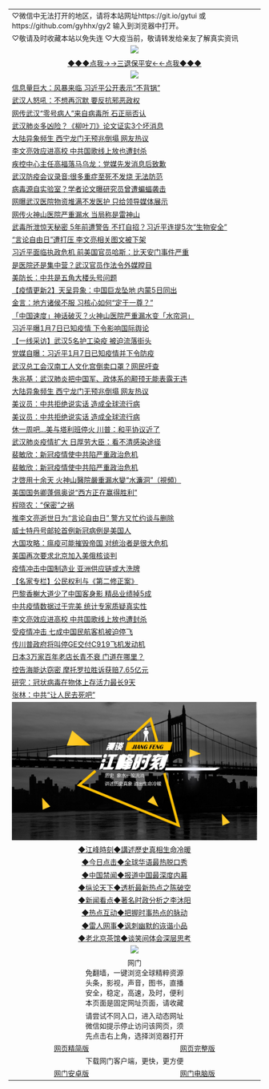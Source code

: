  <table>
<tr>
<td colspan="2" align=left>
♡微信中无法打开的地区，请将本站网址https://git.io/gytui 或 https://github.com/gyhhx/gy2 输入到浏览器中打开。 
 </td>
</tr>
 <tr>
 <td colspan="2" align=left>
♡敬请及时收藏本站以免失连
♡大疫当前，敬请转发给亲友了解真实资讯 
</td>
 </tr>
  <tr>
    <td colspan="2" align=center><img src="https://github.com/gyhhx/image-upload/blob/master/3t%20(1).jpg"></td>
 </tr>
 <tr><td colspan="2" align="center"><a href="https://xball.casa/oo.aspx?name=ogQuit&key=eqxowaguscvmxdgc&from=gy">◆◆◆点我→→三退保平安←←点我◆◆◆</a></td></tr>
  <tr>
    <td colspan="2" align=center><img src="https://cdn.jsdelivr.net/gh/gyoupiodf/im1/%E7%BD%91%E9%97%A8%E6%96%B0%E9%97%BB1.jpg"></td>
 </tr>
<tr><td colspan="2" align="left"><a href="https://xball.casa/oo.aspx?name=c1131323&key=eqxowaguscvmxdgc&from=gy">信息量巨大：风暴来临 习近平公开表示“不背锅”</a></td></tr>
<tr><td colspan="2" align="left"><a href="https://xball.casa/oo.aspx?name=c1131379&key=eqxowaguscvmxdgc&from=gy">武汉人怒吼：不想再沉默 要反抗邪恶政权</a></td></tr>
<tr><td colspan="2" align="left"><a href="https://xball.casa/oo.aspx?name=c1131389&key=eqxowaguscvmxdgc&from=gy">网传武汉“零号病人”来自病毒所 石正丽否认</a></td></tr>
<tr><td colspan="2" align="left"><a href="https://xball.casa/oo.aspx?name=c1131332&key=eqxowaguscvmxdgc&from=gy">武汉肺炎多凶险？《柳叶刀》论文证实3个坏消息</a></td></tr>
<tr><td colspan="2" align="left"><a href="https://xball.casa/oo.aspx?name=c1131374&key=eqxowaguscvmxdgc&from=gy">大陆异象频生 西宁龙门无预兆倒塌 网友热议</a></td></tr>
<tr><td colspan="2" align="left"><a href="https://xball.casa/oo.aspx?name=c1131382&key=eqxowaguscvmxdgc&from=gy">李文亮效应进高校 中共国歌线上放也遭封杀</a></td></tr>
<tr><td colspan="2" align="left"><a href="https://xball.casa/oo.aspx?name=c1131371&key=eqxowaguscvmxdgc&from=gy">疾控中心主任高福落马乌龙：党媒先发消息后致歉</a></td></tr>
<tr><td colspan="2" align="left"><a href="https://xball.casa/oo.aspx?name=c1131394&key=eqxowaguscvmxdgc&from=gy">武汉防疫会议录音:很多重症至死不发烧 无法防范</a></td></tr>
<tr><td colspan="2" align="left"><a href="https://xball.casa/oo.aspx?name=c1131390&key=eqxowaguscvmxdgc&from=gy">病毒源自实验室？学者论文曝研究员曾遭蝙蝠袭击</a></td></tr>
<tr><td colspan="2" align="left"><a href="https://xball.casa/oo.aspx?name=c1131388&key=eqxowaguscvmxdgc&from=gy">网曝武汉医院物资堆满不发医护 只给领导媒体展示</a></td></tr>
<tr><td colspan="2" align="left"><a href="https://xball.casa/oo.aspx?name=c1131321&key=eqxowaguscvmxdgc&from=gy">网传火神山医院严重漏水 当局称是雷神山</a></td></tr>
<tr><td colspan="2" align="left"><a href="https://xball.casa/oo.aspx?name=c1131342&key=eqxowaguscvmxdgc&from=gy">武毒所泄惊天秘密 5年前遭警告 不打自招？习近平连提5次“生物安全”</a></td></tr>
<tr><td colspan="2" align="left"><a href="https://xball.casa/oo.aspx?name=c1131383&key=eqxowaguscvmxdgc&from=gy">“言论自由日”遭打压 李文亮相关图文被下架</a></td></tr>
<tr><td colspan="2" align="left"><a href="https://xball.casa/oo.aspx?name=c1131363&key=eqxowaguscvmxdgc&from=gy">习近平面临执政危机 前美国官员哈斯：比天安门事件严重</a></td></tr>
<tr><td colspan="2" align="left"><a href="https://xball.casa/oo.aspx?name=c1131360&key=eqxowaguscvmxdgc&from=gy">是医院还是集中营？武汉官员作法令外媒瞠目</a></td></tr>
<tr><td colspan="2" align="left"><a href="https://xball.casa/oo.aspx?name=c1131380&key=eqxowaguscvmxdgc&from=gy">美防长：中共是五角大楼头号问题</a></td></tr>
<tr><td colspan="2" align="left"><a href="https://xball.casa/oo.aspx?name=c1129791&key=eqxowaguscvmxdgc&from=gy">【疫情更新2】天呈异象：中国巨龙坠地 内蒙5日同出</a></td></tr>
<tr><td colspan="2" align="left"><a href="https://xball.casa/oo.aspx?name=c1131333&key=eqxowaguscvmxdgc&from=gy">金言：地方诸侯不服 习核心如何“定于一尊？”</a></td></tr>
<tr><td colspan="2" align="left"><a href="https://xball.casa/oo.aspx?name=c1131351&key=eqxowaguscvmxdgc&from=gy">「中国速度」神话破灭？火神山医院严重漏水变「水帘洞」</a></td></tr>
<tr><td colspan="2" align="left"><a href="https://xball.casa/oo.aspx?name=c1131364&key=eqxowaguscvmxdgc&from=gy">习近平曝1月7日已知疫情 下令影响国际舆论</a></td></tr>
<tr><td colspan="2" align="left"><a href="https://xball.casa/oo.aspx?name=c1131368&key=eqxowaguscvmxdgc&from=gy">【一线采访】武汉5名护工染疫 被迫流落街头</a></td></tr>
<tr><td colspan="2" align="left"><a href="https://xball.casa/oo.aspx?name=c1131359&key=eqxowaguscvmxdgc&from=gy">党媒自曝：习近平1月7日已知疫情并下令防疫</a></td></tr>
<tr><td colspan="2" align="left"><a href="https://xball.casa/oo.aspx?name=c1131381&key=eqxowaguscvmxdgc&from=gy">武汉总工会汉南工人文化宫倒卖口罩？网民吁查</a></td></tr>
<tr><td colspan="2" align="left"><a href="https://xball.casa/oo.aspx?name=c1131334&key=eqxowaguscvmxdgc&from=gy">朱兆基：武汉肺炎把中国军、政体系的颟顸无能表露无违</a></td></tr>
<tr><td colspan="2" align="left"><a href="https://xball.casa/oo.aspx?name=c1131358&key=eqxowaguscvmxdgc&from=gy">大陆异象频生 西宁龙门无预兆倒塌 网友热议</a></td></tr>
<tr><td colspan="2" align="left"><a href="https://xball.casa/oo.aspx?name=c1131369&key=eqxowaguscvmxdgc&from=gy">美议员：中共拒绝说实话 造成全球流行病</a></td></tr>
<tr><td colspan="2" align="left"><a href="https://xball.casa/oo.aspx?name=c1131331&key=eqxowaguscvmxdgc&from=gy">美议员：中共拒绝说实话 造成全球流行病</a></td></tr>
<tr><td colspan="2" align="left"><a href="https://xball.casa/oo.aspx?name=c1131377&key=eqxowaguscvmxdgc&from=gy">休一周吧…美与塔利班停火 川普：和平协议近了</a></td></tr>
<tr><td colspan="2" align="left"><a href="https://xball.casa/oo.aspx?name=c1131345&key=eqxowaguscvmxdgc&from=gy">武汉肺炎疫情扩大 日厚劳大臣：看不清感染途径</a></td></tr>
<tr><td colspan="2" align="left"><a href="https://xball.casa/oo.aspx?name=c1131347&key=eqxowaguscvmxdgc&from=gy">裴敏欣：新冠疫情使中共陷严重政治危机</a></td></tr>
<tr><td colspan="2" align="left"><a href="https://xball.casa/oo.aspx?name=c1131414&key=eqxowaguscvmxdgc&from=gy">裴敏欣：新冠疫情使中共陷严重政治危机</a></td></tr>
<tr><td colspan="2" align="left"><a href="https://xball.casa/oo.aspx?name=c1131406&key=eqxowaguscvmxdgc&from=gy">才啓用十余天 火神山醫院嚴重漏水變“水濂洞”（視頻）</a></td></tr>
<tr><td colspan="2" align="left"><a href="https://xball.casa/oo.aspx?name=c1131367&key=eqxowaguscvmxdgc&from=gy">美国国务卿蓬佩奥说“西方正在赢得胜利”</a></td></tr>
<tr><td colspan="2" align="left"><a href="https://xball.casa/oo.aspx?name=c1131335&key=eqxowaguscvmxdgc&from=gy">程晓农：“保密”之祸</a></td></tr>
<tr><td colspan="2" align="left"><a href="https://xball.casa/oo.aspx?name=c1131365&key=eqxowaguscvmxdgc&from=gy">推李文亮逝世日为“言论自由日” 警方又忙约谈与删除</a></td></tr>
<tr><td colspan="2" align="left"><a href="https://xball.casa/oo.aspx?name=c1131378&key=eqxowaguscvmxdgc&from=gy">威士特丹号邮轮首例新冠病例是美国人</a></td></tr>
<tr><td colspan="2" align="left"><a href="https://xball.casa/oo.aspx?name=c1131336&key=eqxowaguscvmxdgc&from=gy">大国攻略：瘟疫可能摧毁帝国 对统治者是很大危机</a></td></tr>
<tr><td colspan="2" align="left"><a href="https://xball.casa/oo.aspx?name=c1131373&key=eqxowaguscvmxdgc&from=gy">美国再次要求北京加入美俄核谈判</a></td></tr>
<tr><td colspan="2" align="left"><a href="https://xball.casa/oo.aspx?name=c1131348&key=eqxowaguscvmxdgc&from=gy">疫情冲击中国制造业 亚洲供应链或大洗牌</a></td></tr>
<tr><td colspan="2" align="left"><a href="https://xball.casa/oo.aspx?name=c1131395&key=eqxowaguscvmxdgc&from=gy">【名家专栏】公民权利与《第二修正案》</a></td></tr>
<tr><td colspan="2" align="left"><a href="https://xball.casa/oo.aspx?name=c1131376&key=eqxowaguscvmxdgc&from=gy">巴黎香榭大道少了中国客身影 精品业绩掉5成</a></td></tr>
<tr><td colspan="2" align="left"><a href="https://xball.casa/oo.aspx?name=c1131330&key=eqxowaguscvmxdgc&from=gy">中共疫情数据过于完美 统计专家质疑真实性</a></td></tr>
<tr><td colspan="2" align="left"><a href="https://xball.casa/oo.aspx?name=c1131413&key=eqxowaguscvmxdgc&from=gy">李文亮效应进高校 中共国歌线上放也遭封杀</a></td></tr>
<tr><td colspan="2" align="left"><a href="https://xball.casa/oo.aspx?name=c1131322&key=eqxowaguscvmxdgc&from=gy">受疫情冲击 七成中国民航客机被迫停飞</a></td></tr>
<tr><td colspan="2" align="left"><a href="https://xball.casa/oo.aspx?name=c1131402&key=eqxowaguscvmxdgc&from=gy">传川普政府将叫停GE交付C919飞机发动机</a></td></tr>
<tr><td colspan="2" align="left"><a href="https://xball.casa/oo.aspx?name=c1131370&key=eqxowaguscvmxdgc&from=gy">日本3万家百年老店长青不衰 门道在哪里？</a></td></tr>
<tr><td colspan="2" align="left"><a href="https://xball.casa/oo.aspx?name=c1131346&key=eqxowaguscvmxdgc&from=gy">控告海能达窃密 摩托罗拉胜诉获赔7.65亿元</a></td></tr>
<tr><td colspan="2" align="left"><a href="https://xball.casa/oo.aspx?name=c1131400&key=eqxowaguscvmxdgc&from=gy">研究：冠状病毒在物体上存活力最长9天</a></td></tr>
<tr><td colspan="2" align="left"><a href="https://xball.casa/oo.aspx?name=c1131405&key=eqxowaguscvmxdgc&from=gy">张林：中共“让人民去死吧”</a></td></tr>
 
 <tr>
   <td colspan="2" align=center><img src="https://github.com/gyoupiodf/im1/blob/master/jf-1.jpg"></td>
  </tr>
   <tr>
   <td colspan="2" align=center> 
<a href="https://xball.casa/oo.aspx?name=c922850&key=eqxowaguscvmxdgc&from=gy&tag=9877">◆江峰時刻◆講述歷史真相生命冷暖</a><br/>
    </td>
  </tr>
   <tr>
   <td colspan="2" align=center> 
<a href="https://xball.casa/oo.aspx?name=c816850&key=eqxowaguscvmxdgc&from=gy&tag=9877">◆今日点击◆全球华语最热脱口秀</a><br/>
    </td>
  </tr>
  <tr>
  <td colspan="2" align=center>
<a href="https://xball.casa/oo.aspx?name=c816860&key=eqxowaguscvmxdgc&from=gy&tag=99733110">◆中国禁闻◆报道中国最深度内幕</a><br/>
   </tr>
  <tr>
     <td colspan="2" align=center>
<a href="https://xball.casa/oo.aspx?name=c816855&key=eqxowaguscvmxdgc&from=gy&tag=997110">◆纵论天下◆透析最新热点之陈破空</a><br/>
   </tr>
   <tr>
      <td colspan="2" align=center>
<a href="https://xball.casa/oo.aspx?name=c838308&key=eqxowaguscvmxdgc&from=gy&tag=9973110">◆新闻看点◆著名时政分析之李沐阳</a><br/>
   </tr>
   <tr>
     <td colspan="2" align=center>
<a href="https://xball.casa/oo.aspx?name=c816852&key=eqxowaguscvmxdgc&from=gy&tag=9733110">◆热点互动◆把握时事热点的脉动</a><br/>
   </tr>
   <tr>
      <td colspan="2" align=center>
<a href="https://xball.casa/oo.aspx?name=c816694&key=eqxowaguscvmxdgc&from=gy&tag=93310">◆雷人网事◆讽刺幽默的诙谐小品</a><br/>
   </tr>
   <tr>
    <td colspan="2" align=center>
<a href="https://xball.casa/oo.aspx?name=c816650&key=eqxowaguscvmxdgc&from=gy&tag=9973110">◆老北京茶馆◆谈笑间体会深层思考</a><br/>
   </tr>
 <tr>
    <td colspan="2" align="center"><img src="https://gitlab.com/ogate2/up/raw/master/_/oGate65.jpg"/></td>
  </tr>
  <tr>
    <td colspan="2" align="center">网门<br/>免翻墙，一键浏览全球精粹资源<br/>头条，影视，声音，图书，直播<br/>安全，稳定，高速，及时，便利<br/>本页面是固定网址页面，请收藏</td>
  <tr>
  <tr>
    <td colspan="2" align="center">请尝试不同入口，进入动态网址<br/>微信如提示停止访问该网页，须<br/>先点击右上角，选择浏览器打开</td>
  <tr>  
  <tr>
    <td align="center"><a href="https://gitcdn.xyz/repo/otiny/up/master/show002.htm">网页精简版</a></td>
    <td align="center"><a href="https://gitcdn.xyz/repo/otiny/up/master/show001.htm">网页完整版</a></td>
  </tr>
  <tr>
    <td colspan="2" align="center">下载网门客户端，更快，更方便</td>
  <tr>
  <tr>
    <td align="center"><a href="https://raw.githubusercontent.com/opipe/up/master/oGatea.apk">网门安卓版</a></td>
    <td align="center"><a href="https://raw.githubusercontent.com/opipe/up/master/oGate.zip">网门电脑版</a></td>
  </tr>
</table>



